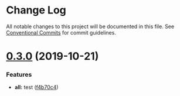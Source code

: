 # Change Log

All notable changes to this project will be documented in this file.
See [Conventional Commits](https://conventionalcommits.org) for commit guidelines.

# [0.3.0](https://github.com/learn-by-do/monorepo/compare/@jonge/pk-b@0.2.0...@jonge/pk-b@0.3.0) (2019-10-21)


### Features

* **all:** test ([f4b70c4](https://github.com/learn-by-do/monorepo/commit/f4b70c4d35dcbdc2d1b513fd202c13760aa7c767))
